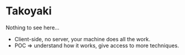 # Takoyaki

Nothing to see here...

* Client-side, no server, your machine does all the work.
* POC => understand how it works, give access to more techniques.
